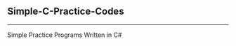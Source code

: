 ## Simple-C-Practice-Codes


-----------------------------------

Simple Practice Programs Written in C#
